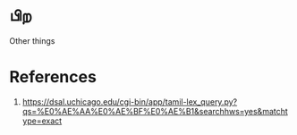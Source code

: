 # பிற

Other things

# References
1. https://dsal.uchicago.edu/cgi-bin/app/tamil-lex_query.py?qs=%E0%AE%AA%E0%AE%BF%E0%AE%B1&searchhws=yes&matchtype=exact
